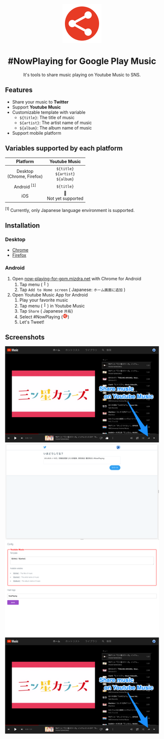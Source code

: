 <div align="center">

<a href="https://now-playing-for-gpm.mizdra.net" title="#NowPlaying for Google Play Music" target="_blank" rel="noopener">
  <img alt="Logo"src=./src/common/img/logo-128.png?raw=true">
</a>


# #NowPlaying for Google Play Music

It's tools to share music playing on Youtube Music to SNS.

</div>


## Features
- Share your music to **Twitter**
- Support **Youtube Music**
- Customizable template with variable
  - <code>${title}</code>: The title of music
  - <code>${artist}</code>: The artist name of music
  - <code>${album}</code>: The album name of music
- Support mobile platform


## Variables supported by each platform

|            Platform            |                Youtube Music                |
| :----------------------------: | :-----------------------------------------: |
| Desktop <br> (Chrome, Firefox) | `${title}` <br> `${artist}` <br> `${album}` |
|     Android <sup>[1]</sup>     |                 `${title}`                  |
|              iOS               |         🚫  <br>  Not yet supported         |

<sup>[1]</sup> Currently, only Japanese language environment is supported.


## Installation

### Desktop
- [Chrome](https://chrome.google.com/webstore/detail/nowplaying-for-google-pla/nhpanomgefidcljmcmkbanhoomaglmlk)
- [Firefox](https://addons.mozilla.org/ja/firefox/addon/nowplaying-for-google-pla)

### Android

1. Open [now-playing-for-gpm.mizdra.net](https://now-playing-for-gpm.mizdra.net) with Chrome for Android
   1. Tap menu (<img src="./src/common/img/more_vert.svg" alt="Menu Icon" width="16" />)
   2. Tap <code>Add to Home screen</code> ( Japanese: <code>ホーム画面に追加</code> )
2. Open Youtube Music App for Android
   1. Play your favorite music
   2. Tap menu (<img src="./src/common/img/more_vert.svg" alt="Menu Icon" width="16" />) in Youtube Music
   3. Tap <code>Share</code> ( Japanese <code>共有</code>)
   4. Select #NowPlaying (<img src="./src/common/img/logo.svg" alt="#NowPlaying Icon" width="16" />)
   5. Let's Tweet!


## Screenshots

![Screenshot 1](./src/common/img/screenshot1.png?raw=true 'Screenshot 1')
![Screenshot 2](./src/common/img/screenshot2.png?raw=true 'Screenshot 2')
![Screenshot 3](./src/common/img/screenshot3.png?raw=true 'Screenshot 3')
![Screenshot 4](./src/common/img/screenshot4.png?raw=true 'Screenshot 4')
